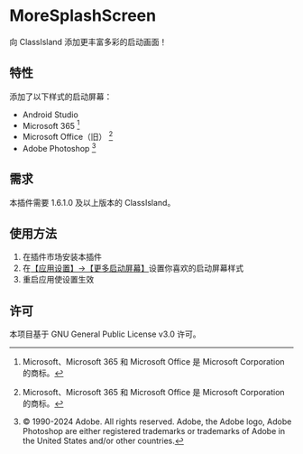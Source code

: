 
# MoreSplashScreen

向 ClassIsland 添加更丰富多彩的启动画面！

## 特性

添加了以下样式的启动屏幕：

- Android Studio
- Microsoft 365 [^1]
- Microsoft Office（旧） [^1]
- Adobe Photoshop [^2]

[^1]: Microsoft、Microsoft 365 和 Microsoft Office 是 Microsoft Corporation 的商标。
[^2]: © 1990-2024 Adobe. All rights reserved. Adobe, the Adobe logo, Adobe Photoshop are either registered trademarks or trademarks of Adobe in the United States and/or other countries.

## 需求

本插件需要 1.6.1.0 及以上版本的 ClassIsland。

## 使用方法

1. 在插件市场安装本插件
2. 在[【应用设置】->【更多启动屏幕】](classisland://app/settings/dev.hellowrc.classisland.noMoreSplash.splashSettings)设置你喜欢的启动屏幕样式
3. 重启应用使设置生效

## 许可

本项目基于 GNU General Public License v3.0 许可。
